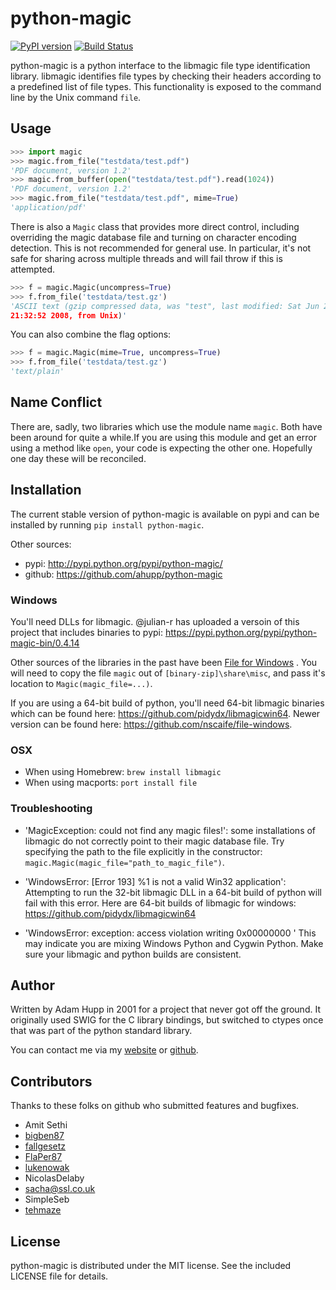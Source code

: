 # python-magic
[![PyPI version](https://badge.fury.io/py/python-magic.svg)](https://badge.fury.io/py/python-magic)
[![Build Status](https://travis-ci.org/ahupp/python-magic.svg?branch=master)](https://travis-ci.org/ahupp/python-magic)

python-magic is a python interface to the libmagic file type
identification library.  libmagic identifies file types by checking
their headers according to a predefined list of file types. This
functionality is exposed to the command line by the Unix command
`file`.

## Usage

```python
>>> import magic
>>> magic.from_file("testdata/test.pdf")
'PDF document, version 1.2'
>>> magic.from_buffer(open("testdata/test.pdf").read(1024))
'PDF document, version 1.2'
>>> magic.from_file("testdata/test.pdf", mime=True)
'application/pdf'
```

There is also a `Magic` class that provides more direct control,
including overriding the magic database file and turning on character
encoding detection.  This is not recommended for general use.  In
particular, it's not safe for sharing across multiple threads and
will fail throw if this is attempted.

```python
>>> f = magic.Magic(uncompress=True)
>>> f.from_file('testdata/test.gz')
'ASCII text (gzip compressed data, was "test", last modified: Sat Jun 28
21:32:52 2008, from Unix)'
```

You can also combine the flag options:

```python
>>> f = magic.Magic(mime=True, uncompress=True)
>>> f.from_file('testdata/test.gz')
'text/plain'
```

## Name Conflict

There are, sadly, two libraries which use the module name `magic`.  Both have been around for quite a while.If you are using this module and get an error using a method like `open`, your code is expecting the other one.  Hopefully one day these will be reconciled.

## Installation

The current stable version of python-magic is available on pypi and
can be installed by running `pip install python-magic`.

Other sources:

- pypi: http://pypi.python.org/pypi/python-magic/
- github: https://github.com/ahupp/python-magic

### Windows

You'll need DLLs for libmagic.  @julian-r has uploaded a versoin of this project that includes binaries to pypi:
https://pypi.python.org/pypi/python-magic-bin/0.4.14

Other sources of the libraries in the past have been [File for Windows](http://gnuwin32.sourceforge.net/packages/file.htm) .  You will need to copy the file `magic` out of `[binary-zip]\share\misc`, and pass it's location to `Magic(magic_file=...)`.  

If you are using a 64-bit build of python, you'll need 64-bit libmagic binaries which can be found here: https://github.com/pidydx/libmagicwin64. Newer version can be found here: https://github.com/nscaife/file-windows.



### OSX

- When using Homebrew: `brew install libmagic`
- When using macports: `port install file`

### Troubleshooting

- 'MagicException: could not find any magic files!': some
  installations of libmagic do not correctly point to their magic
  database file.  Try specifying the path to the file explicitly in the
  constructor: `magic.Magic(magic_file="path_to_magic_file")`.

- 'WindowsError: [Error 193] %1 is not a valid Win32 application':
  Attempting to run the 32-bit libmagic DLL in a 64-bit build of
  python will fail with this error.  Here are 64-bit builds of libmagic for windows: https://github.com/pidydx/libmagicwin64

- 'WindowsError: exception: access violation writing 0x00000000 ' This may indicate you are mixing 
  Windows Python and Cygwin Python. Make sure your libmagic and python builds are consistent.

## Author

Written by Adam Hupp in 2001 for a project that never got off the
ground.  It originally used SWIG for the C library bindings, but
switched to ctypes once that was part of the python standard library.

You can contact me via my [website](http://hupp.org/adam) or
[github](http://github.com/ahupp).

## Contributors

Thanks to these folks on github who submitted features and bugfixes.

-   Amit Sethi
-   [bigben87](https://github.com/bigben87)
-   [fallgesetz](https://github.com/fallgesetz)
-   [FlaPer87](https://github.com/FlaPer87)
-   [lukenowak](https://github.com/lukenowak)
-   NicolasDelaby
-   sacha@ssl.co.uk
-   SimpleSeb
-   [tehmaze](https://github.com/tehmaze)

## License

python-magic is distributed under the MIT license.  See the included
LICENSE file for details.


